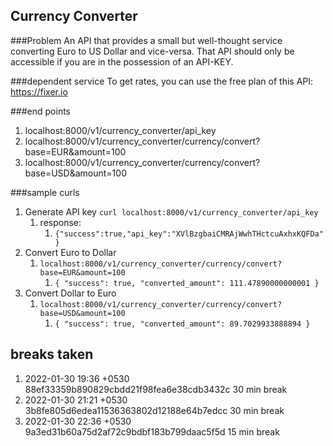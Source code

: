## Currency Converter
###Problem
An API that provides a small but well-thought service converting Euro to US Dollar and vice-versa. That API should only be accessible if you are in the possession of an API-KEY.

###dependent service
To get rates, you can use the free plan of this API: https://fixer.io

###end points
1. localhost:8000/v1/currency_converter/api_key
2. localhost:8000/v1/currency_converter/currency/convert?base=EUR&amount=100
3. localhost:8000/v1/currency_converter/currency/convert?base=USD&amount=100

###sample curls
1. Generate API key
``curl localhost:8000/v1/currency_converter/api_key``
   1. response:
      1. `{"success":true,"api_key":"XVlBzgbaiCMRAjWwhTHctcuAxhxKQFDa"}`
2. Convert Euro to Dollar
   1. `localhost:8000/v1/currency_converter/currency/convert?base=EUR&amount=100`
      1. ``{
         "success": true,
         "converted_amount": 111.47890000000001
         }``
3. Convert Dollar to Euro
   1. `localhost:8000/v1/currency_converter/currency/convert?base=USD&amount=100`
      1. `{
         "success": true,
         "converted_amount": 89.7029933888894
         }`
## breaks taken
1. 2022-01-30 19:36 +0530 88ef33359b890829cbdd21f98fea6e38cdb3432c 30 min break
2. 2022-01-30 21:21 +0530 3b8fe805d6edea11536363802d12188e64b7edcc 30 min break 
3. 2022-01-30 22:36 +0530 9a3ed31b60a75d2af72c9bdbf183b799daac5f5d 15 min break

